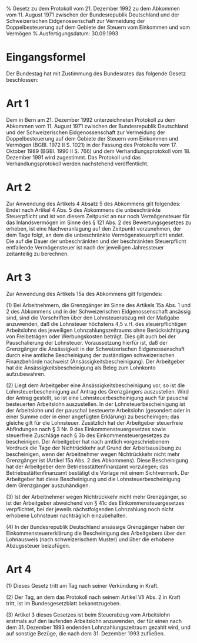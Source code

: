 % Gesetz zu dem Protokoll vom 21. Dezember 1992 zu dem Abkommen vom 11. August 1971 zwischen der Bundesrepublik Deutschland und der Schweizerischen Eidgenossenschaft zur Vermeidung der Doppelbesteuerung auf dem Gebiete der Steuern vom Einkommen und vom Vermögen
% Ausfertigungsdatum: 30.09.1993
 
# Eingangsformel

Der Bundestag hat mit Zustimmung des Bundesrates das folgende Gesetz beschlossen:

# Art 1

Dem in Bern am 21. Dezember 1992 unterzeichneten Protokoll zu dem Abkommen vom 11. August 1971 zwischen der Bundesrepublik Deutschland und der Schweizerischen Eidgenossenschaft zur Vermeidung der Doppelbesteuerung auf dem Gebiete der Steuern vom Einkommen und Vermögen (BGBl. 1972 II S. 1021) in der Fassung des Protokolls vom 17. Oktober 1989 (BGBl. 1990 II S. 766) und dem Verhandlungsprotokoll vom 18. Dezember 1991 wird zugestimmt. Das Protokoll und das Verhandlungsprotokoll werden nachstehend veröffentlicht.

# Art 2

Zur Anwendung des Artikels 4 Absatz 5 des Abkommens gilt folgendes:  
Endet nach Artikel 4 Abs. 5 des Abkommens die unbeschränkte Steuerpflicht und ist von diesem Zeitpunkt an nur noch Vermögensteuer für das Inlandsvermögen im Sinne des § 121 Abs. 2 des Bewertungsgesetzes zu erheben, ist eine Nachveranlagung auf den Zeitpunkt vorzunehmen, der dem Tage folgt, an dem die unbeschränkte Vermögensteuerpflicht endet. Die auf die Dauer der unbeschränkten und der beschränkten Steuerpflicht entfallende Vermögensteuer ist nach der jeweiligen Jahressteuer zeitanteilig zu berechnen.

# Art 3

Zur Anwendung des Artikels 15a des Abkommens gilt folgendes:

(1) Bei Arbeitnehmern, die Grenzgänger im Sinne des Artikels 15a Abs. 1 und 2 des Abkommens und in der Schweizerischen Eidgenossenschaft ansässig sind, sind die Vorschriften über den Lohnsteuerabzug mit der Maßgabe anzuwenden, daß die Lohnsteuer höchstens 4,5 v.H. des steuerpflichtigen Arbeitslohns des jeweiligen Lohnzahlungszeitraums ohne Berücksichtigung von Freibeträgen oder Werbungskosten beträgt. Dies gilt auch bei der Pauschalierung der Lohnsteuer. Voraussetzung hierfür ist, daß der Grenzgänger die Ansässigkeit in der Schweizerischen Eidgenossenschaft durch eine amtliche Bescheinigung der zuständigen schweizerischen Finanzbehörde nachweist (Ansässigkeitsbescheinigung). Der Arbeitgeber hat die Ansässigkeitsbescheinigung als Beleg zum Lohnkonto aufzubewahren.

(2) Liegt dem Arbeitgeber eine Ansässigkeitsbescheinigung vor, so ist die Lohnsteuerbescheinigung auf Antrag des Grenzgängers auszustellen. Wird der Antrag gestellt, so ist eine Lohnsteuerbescheinigung auch für pauschal besteuerten Arbeitslohn auszustellen. In der Lohnsteuerbescheinigung ist der Arbeitslohn und der pauschal besteuerte Arbeitslohn (gesondert oder in einer Summe oder in einer angefügten Erklärung) zu bescheinigen; das gleiche gilt für die Lohnsteuer. Zusätzlich hat der Arbeitgeber steuerfreie Abfindungen nach § 3 Nr. 9 des Einkommensteuergesetzes sowie steuerfreie Zuschläge nach § 3b des Einkommensteuergesetzes zu bescheinigen. Der Arbeitgeber hat nach amtlich vorgeschriebenem Vordruck die Tage der Nichtrückkehr auf Grund der Arbeitsausübung zu bescheinigen, wenn der Arbeitnehmer wegen Nichtrückkehr nicht mehr Grenzgänger ist (Artikel 15a Abs. 2 des Abkommens). Diese Bescheinigung hat der Arbeitgeber dem Betriebsstättenfinanzamt vorzulegen; das Betriebsstättenfinanzamt bestätigt die Vorlage mit einem Sichtvermerk. Der Arbeitgeber hat diese Bescheinigung und die Lohnsteuerbescheinigung dem Grenzgänger auszuhändigen.

(3) Ist der Arbeitnehmer wegen Nichtrückkehr nicht mehr Grenzgänger, so ist der Arbeitgeber abweichend von § 41c des Einkommensteuergesetzes verpflichtet, bei der jeweils nächstfolgenden Lohnzahlung noch nicht erhobene Lohnsteuer nachträglich einzubehalten.

(4) In der Bundesrepublik Deutschland ansässige Grenzgänger haben der Einkommensteuererklärung die Bescheinigung des Arbeitgebers über den Lohnausweis (nach schweizerischem Muster) und über die erhobene Abzugssteuer beizufügen.

# Art 4

(1) Dieses Gesetz tritt am Tag nach seiner Verkündung in Kraft.

(2) Der Tag, an dem das Protokoll nach seinem Artikel VII Abs. 2 in Kraft tritt, ist im Bundesgesetzblatt bekanntzugeben.

(3) Artikel 3 dieses Gesetzes ist beim Steuerabzug vom Arbeitslohn erstmals auf den laufenden Arbeitslohn anzuwenden, der für einen nach dem 31. Dezember 1993 endenden Lohnzahlungszeitraum gezahlt wird, und auf sonstige Bezüge, die nach dem 31. Dezember 1993 zufließen.
